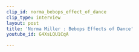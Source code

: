 ```yaml
---
clip_id: norma_bebops_effect_of_dance
clip_type: interview
layout: post
title: 'Norma Miller : Bebops Effects of Dance'
youtube_id: G4XsLQU1CqA

---
```


